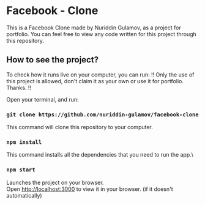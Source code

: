 # Facebook - Clone

This is a Facebook Clone made by Nuriddin Gulamov, as a project for portfolio.
You can feel free to view any code written for this project through this repository.

## How to see the project?

To check how it runs live on your computer, you can run:
‼️ Only the use of this project is allowed, don't claim it as your own or use it for portfolio. Thanks. ‼️

Open your terminal, and run:

### `git clone https://github.com/nuriddin-gulamov/facebook-clone`

This command will clone this repository to your computer.

### `npm install`

This command installs all the dependencies that you need to run the app.\

### `npm start`

Launches the project on your browser.\
Open [http://localhost:3000](http://localhost:3000) to view it in your browser. (if it doesn't automatically)